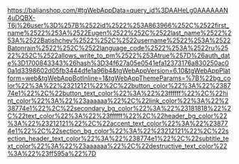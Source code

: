 https://balianshop.com/#tgWebAppData=query_id%3DAAHeLg0AAAAAAN4uDQBX-T6j%26user%3D%257B%2522id%2522%253A863966%252C%2522first_name%2522%253A%2522Eugen%2522%252C%2522last_name%2522%253A%2522Batishchev%2522%252C%2522username%2522%253A%2522Batonrain%2522%252C%2522language_code%2522%253A%2522ru%2522%252C%2522allows_write_to_pm%2522%253Atrue%257D%26auth_date%3D1700843343%26hash%3D34f627a05e0541efa12373176a830250ac00a1d3398602d05fb3444dfe1a96b4&tgWebAppVersion=6.10&tgWebAppPlatform=web&tgWebAppBotInline=1&tgWebAppThemeParams=%7B%22bg_color%22%3A%22%23212121%22%2C%22button_color%22%3A%22%238774e1%22%2C%22button_text_color%22%3A%22%23ffffff%22%2C%22hint_color%22%3A%22%23aaaaaa%22%2C%22link_color%22%3A%22%238774e1%22%2C%22secondary_bg_color%22%3A%22%23181818%22%2C%22text_color%22%3A%22%23ffffff%22%2C%22header_bg_color%22%3A%22%23212121%22%2C%22accent_text_color%22%3A%22%238774e1%22%2C%22section_bg_color%22%3A%22%23212121%22%2C%22section_header_text_color%22%3A%22%238774e1%22%2C%22subtitle_text_color%22%3A%22%23aaaaaa%22%2C%22destructive_text_color%22%3A%22%23ff595a%22%7D